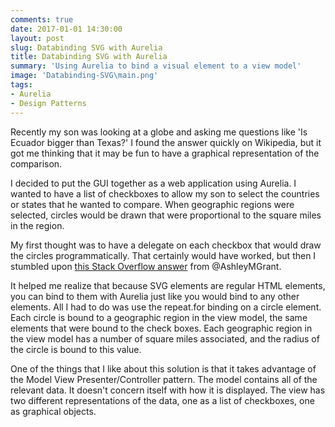 ```yaml
---
comments: true
date: 2017-01-01 14:30:00
layout: post
slug: Databinding SVG with Aurelia
title: Databinding SVG with Aurelia
summary: 'Using Aurelia to bind a visual element to a view model'
image: 'Databinding-SVG\main.png'
tags:
- Aurelia
- Design Patterns
---
```


Recently my son was looking at a globe and asking me questions like 'Is Ecuador bigger than Texas?' I found the answer quickly on Wikipedia, but it got me thinking that it may be fun to have a graphical representation of the comparison. 

I decided to put the GUI together as a web application using Aurelia. I wanted to have a list of checkboxes to allow my son to select the countries or states that he wanted to compare. When geographic regions were selected, circles would be drawn that were proportional to the square miles in the region. 

My first thought was to have a delegate on each checkbox that would draw the circles programmatically. That certainly would have worked, but then I stumbled upon [this Stack Overflow answer](http://stackoverflow.com/a/29515017/26339) from @AshleyMGrant. 

It helped me realize that because SVG elements are regular HTML elements, you can bind to them with Aurelia just like you would bind to any other elements. All I had to do was use the repeat.for binding on a circle element. Each circle is bound to a geographic region in the view model, the same elements that were bound to the check boxes. Each geographic region in the view model has a number of square miles associated, and the radius of the circle is bound to this value. 

<script src="https://gist.github.com/pottereric/105e5e6cf0073a39818d8efad6976b90.js"></script>

One of the things that I like about this solution is that it takes advantage of the Model View Presenter/Controller pattern. The model contains all of the relevant data. It doesn't concern itself with how it is displayed. The view has two different representations of the data, one as a list of checkboxes, one as graphical objects. 
